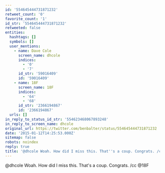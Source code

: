 ```yaml
---
id: '554645444731871232'
retweet_count: '0'
favorite_count: '1'
id_str: '554645444731871232'
retweeted: false
entities:
  hashtags: []
  symbols: []
  user_mentions:
    - name: Dave Cole
      screen_name: dhcole
      indices:
        - '0'
        - '7'
      id_str: '59016409'
      id: '59016409'
    - name: 18F
      screen_name: 18F
      indices:
        - '64'
        - '68'
      id_str: '2366194867'
      id: '2366194867'
  urls: []
in_reply_to_status_id_str: '554623468067893248'
in_reply_to_screen_name: dhcole
original_url: https://twitter.com/benbalter/status/554645444731871232
date: '2015-01-12T14:25:53.000Z'
sitemap: false
robots: noindex
reply: true
title: '@dhcole Woah. How did I miss this. That''s a coup. Congrats. /cc @18F'
---
```


@dhcole Woah. How did I miss this. That's a coup. Congrats. /cc @18F